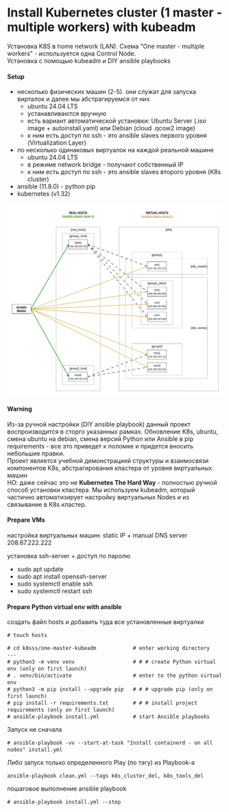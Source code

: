 # Install Kubernetes cluster (1 master - multiple workers) with kubeadm

Установка K8S в home network (LAN). Схема "One master - multiple workers" - используется одна Control Node. <br>
Установка с помощью kubeadm и DIY ansible playbooks <br>


#### Setup
* несколько физических машин (2-5). они служат для запуска вирталок и далее мы абстрагируемся от них
    * ubuntu 24.04 LTS
    * устанавливаются вручную
    * есть вариант автоматической установки: Ubuntu Server (.iso image + autoinstall.yaml) или Debian (cloud .qcow2 image)
    * к ним есть доступ по ssh - это ansible slaves первого уровня (Virtualization Layer)
* по несколько одинаковых виртуалок на каждой реальной машине
    * ubuntu 24.04 LTS
    * в режиме network bridge - получают собственный IP
    * к ним есть доступ по ssh - это ansible slaves второго уровня (K8s cluster)
* ansible (11.8.0) - python pip
* kubernetes (v1.32)


![do not forget to update pic when update the scheme file](res/k8s_scheme.png "initial scheme of k8s setup") <br>


#### Warning
Из-за ручной настройки (DIY ansible playbook) данный проект воспроизводится в сторго указанных рамках. Обновление K8s, ubuntu, смена ubuntu на debian, смена версий Python или Ansible в pip requirements - все это приведет к поломке и придется вносить небольшие правки. <br>
Проект является учебной демонстрацией структуры и взаимосвязи компонентов K8s, абстрагирования кластера от уровня виртуальных машин <br>
НО: даже сейчас это не **Kubernetes The Hard Way** - полностью ручной способ установки кластера. Мы используем kubeadm, который частично автоматизирует настройку виртуальных Nodes и из связывание в K8s кластер.<br>


#### Prepare VMs

настройка виртуальных машин: static IP + manual DNS server 208.67.222.222

установка ssh-server + доступ по паролю
* sudo apt update
* sudo apt install openssh-server
* sudo systemctl enable ssh
* sudo systemctl restart ssh


#### Prepare Python virtual env with ansible

создать файл hosts и добавить туда все установленные виртуалки
```
# touch hosts
```

```# git clone <this repo>
# cd k8sss/one-master-kubeadm            # enter working directory
---
# python3 -m venv venv                   # # # create Python virtual env (only on first launch)
# . venv/bin/activate                    # enter to the python virtual env
# python3 -m pip install --upgrade pip   # # # upgrade pip (only on first launch)
# pip install -r requirements.txt        # # # install project requirements (only on first launch)
# ansible-playbook install.yml           # start Ansible playbooks
```

Запуск не сначала
```
# ansible-playbook -vv --start-at-task "Install containerd - on all nodes" install.yml
```

Либо запуск только определенного Play (по тэгу) из Playbook-а
```
ansible-playbook clean.yml --tags k8s_cluster_del, k8s_tools_del
```

пошаговое выполнение ansible playbook
```
# ansible-playbook install.yml --step
```

